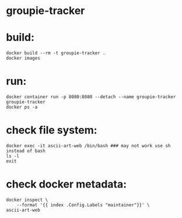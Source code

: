 # groupie-tracker
# build:
    docker build --rm -t groupie-tracker .
    docker images

# run:
	docker container run -p 8080:8080 --detach --name groupie-tracker groupie-tracker
    docker ps -a

# check file system:
    docker exec -it ascii-art-web /bin/bash ### may not work use sh instead of bash 
    ls -l
    exit

# check docker metadata:
    docker inspect \
        --format '{{ index .Config.Labels "maintainer"}}' \
    ascii-art-web
